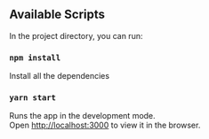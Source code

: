
## Available Scripts

In the project directory, you can run:
### `npm install`

Install all the dependencies


### `yarn start`

Runs the app in the development mode.<br />
Open [http://localhost:3000](http://localhost:3000) to view it in the browser.



